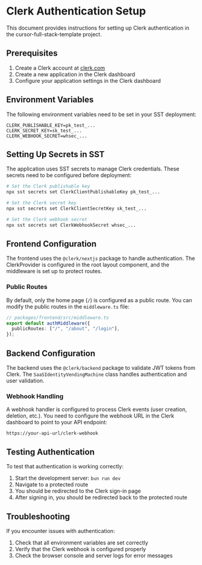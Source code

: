 # Clerk Authentication Setup

This document provides instructions for setting up Clerk authentication in the cursor-full-stack-template project.

## Prerequisites

1. Create a Clerk account at [clerk.com](https://clerk.com)
2. Create a new application in the Clerk dashboard
3. Configure your application settings in the Clerk dashboard

## Environment Variables

The following environment variables need to be set in your SST deployment:

```
CLERK_PUBLISHABLE_KEY=pk_test_...
CLERK_SECRET_KEY=sk_test_...
CLERK_WEBHOOK_SECRET=whsec_...
```

## Setting Up Secrets in SST

The application uses SST secrets to manage Clerk credentials. These secrets need to be configured before deployment:

```bash
# Set the Clerk publishable key
npx sst secrets set ClerkClientPublishableKey pk_test_...

# Set the Clerk secret key
npx sst secrets set ClerkClientSecretKey sk_test_...

# Set the Clerk webhook secret
npx sst secrets set ClerkWebhookSecret whsec_...
```

## Frontend Configuration

The frontend uses the `@clerk/nextjs` package to handle authentication. The ClerkProvider is configured in the root layout component, and the middleware is set up to protect routes.

### Public Routes

By default, only the home page (`/`) is configured as a public route. You can modify the public routes in the `middleware.ts` file:

```typescript
// packages/frontend/src/middleware.ts
export default authMiddleware({
  publicRoutes: ["/", "/about", "/login"],
});
```

## Backend Configuration

The backend uses the `@clerk/backend` package to validate JWT tokens from Clerk. The `SaaSIdentityVendingMachine` class handles authentication and user validation.

### Webhook Handling

A webhook handler is configured to process Clerk events (user creation, deletion, etc.). You need to configure the webhook URL in the Clerk dashboard to point to your API endpoint:

```
https://your-api-url/clerk-webhook
```

## Testing Authentication

To test that authentication is working correctly:

1. Start the development server: `bun run dev`
2. Navigate to a protected route
3. You should be redirected to the Clerk sign-in page
4. After signing in, you should be redirected back to the protected route

## Troubleshooting

If you encounter issues with authentication:

1. Check that all environment variables are set correctly
2. Verify that the Clerk webhook is configured properly
3. Check the browser console and server logs for error messages
